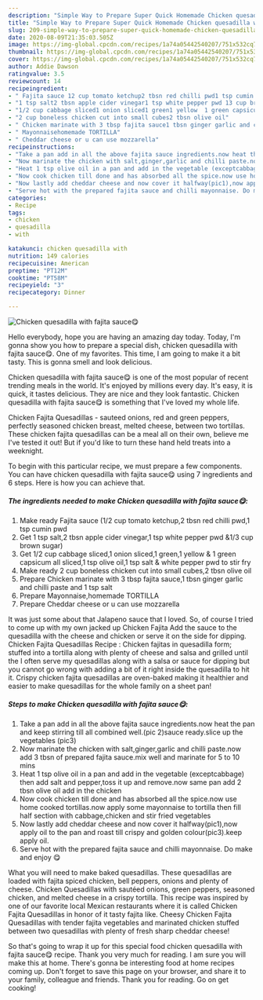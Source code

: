 ```yaml
---
description: "Simple Way to Prepare Super Quick Homemade Chicken quesadilla with fajita sauce😋"
title: "Simple Way to Prepare Super Quick Homemade Chicken quesadilla with fajita sauce😋"
slug: 209-simple-way-to-prepare-super-quick-homemade-chicken-quesadilla-with-fajita-sauce
date: 2020-08-09T21:35:03.505Z
image: https://img-global.cpcdn.com/recipes/1a74a05442540207/751x532cq70/chicken-quesadilla-with-fajita-sauce😋-recipe-main-photo.jpg
thumbnail: https://img-global.cpcdn.com/recipes/1a74a05442540207/751x532cq70/chicken-quesadilla-with-fajita-sauce😋-recipe-main-photo.jpg
cover: https://img-global.cpcdn.com/recipes/1a74a05442540207/751x532cq70/chicken-quesadilla-with-fajita-sauce😋-recipe-main-photo.jpg
author: Addie Dawson
ratingvalue: 3.5
reviewcount: 14
recipeingredient:
- " Fajita sauce 12 cup tomato ketchup2 tbsn red chilli pwd1 tsp cumin pwd"
- "1 tsp salt2 tbsn apple cider vinegar1 tsp white pepper pwd 13 cup brown sugar"
- "1/2 cup cabbage sliced1 onion sliced1 green1 yellow  1 green capsicum all sliced1 tsp olive oil1 tsp salt  white pepper pwd to stir fry"
- "2 cup boneless chicken cut into small cubes2 tbsn olive oil"
- " Chicken marinate with 3 tbsp fajita sauce1 tbsn ginger garlic and chilli paste and 1 tsp salt"
- " Mayonnaisehomemade TORTILLA"
- " Cheddar cheese or u can use mozzarella"
recipeinstructions:
- "Take a pan add in all the above fajita sauce ingredients.now heat the pan and keep stirring till all combined well.(pic 2)sauce ready.slice up the vegetables (pic3)"
- "Now marinate the chicken with salt,ginger,garlic and chilli paste.now add 3 tbsn of prepared fajita sauce.mix well and marinate for 5 to 10 mins"
- "Heat 1 tsp olive oil in a pan and add in the vegetable (exceptcabbage) then add salt and pepper,toss it up and remove.now same pan add 2 tbsn olive oil add in the chicken"
- "Now cook chicken till done and has absorbed all the spice.now use home cooked tortillas.now apply some mayonnaise to tortilla then fill half section with cabbage,chicken and stir fried vegetables"
- "Now lastly add cheddar cheese and now cover it halfway(pic1),now apply oil to the pan and roast till crispy and golden colour(pic3).keep apply oil."
- "Serve hot with the prepared fajita sauce and chilli mayonnaise. Do make and enjoy 😋"
categories:
- Recipe
tags:
- chicken
- quesadilla
- with

katakunci: chicken quesadilla with 
nutrition: 149 calories
recipecuisine: American
preptime: "PT12M"
cooktime: "PT58M"
recipeyield: "3"
recipecategory: Dinner

---
```



![Chicken quesadilla with fajita sauce😋](https://img-global.cpcdn.com/recipes/1a74a05442540207/751x532cq70/chicken-quesadilla-with-fajita-sauce😋-recipe-main-photo.jpg)

Hello everybody, hope you are having an amazing day today. Today, I'm gonna show you how to prepare a special dish, chicken quesadilla with fajita sauce😋. One of my favorites. This time, I am going to make it a bit tasty. This is gonna smell and look delicious.

Chicken quesadilla with fajita sauce😋 is one of the most popular of recent trending meals in the world. It's enjoyed by millions every day. It's easy, it is quick, it tastes delicious. They are nice and they look fantastic. Chicken quesadilla with fajita sauce😋 is something that I've loved my whole life.

Chicken Fajita Quesadillas - sauteed onions, red and green peppers, perfectly seasoned chicken breast, melted cheese, between two tortillas. These chicken fajita quesadillas can be a meal all on their own, believe me I&#39;ve tested it out! But if you&#39;d like to turn these hand held treats into a weeknight.


To begin with this particular recipe, we must prepare a few components. You can have chicken quesadilla with fajita sauce😋 using 7 ingredients and 6 steps. Here is how you can achieve that.

<!--inarticleads1-->

##### The ingredients needed to make Chicken quesadilla with fajita sauce😋:

1. Make ready  Fajita sauce (1/2 cup tomato ketchup,2 tbsn red chilli pwd,1 tsp cumin pwd
1. Get 1 tsp salt,2 tbsn apple cider vinegar,1 tsp white pepper pwd &amp;1/3 cup brown sugar)
1. Get 1/2 cup cabbage sliced,1 onion sliced,1 green,1 yellow &amp; 1 green capsicum all sliced,1 tsp olive oil,1 tsp salt &amp; white pepper pwd to stir fry
1. Make ready 2 cup boneless chicken cut into small cubes,2 tbsn olive oil
1. Prepare  Chicken marinate with 3 tbsp fajita sauce,1 tbsn ginger garlic and chilli paste and 1 tsp salt
1. Prepare  Mayonnaise,homemade TORTILLA
1. Prepare  Cheddar cheese or u can use mozzarella


It was just some about that Jalapeno sauce that I loved. So, of course I tried to come up with my own jacked up Chicken Fajita Add the sauce to the quesadilla with the cheese and chicken or serve it on the side for dipping. Chicken Fajita Quesadillas Recipe : Chicken fajitas in quesadilla form; stuffed into a tortilla along with plenty of cheese and salsa and grilled until the I often serve my quesadillas along with a salsa or sauce for dipping but you cannot go wrong with adding a bit of it right inside the quesadilla to hit it. Crispy chicken fajita quesadillas are oven-baked making it healthier and easier to make quesadillas for the whole family on a sheet pan! 

<!--inarticleads2-->

##### Steps to make Chicken quesadilla with fajita sauce😋:

1. Take a pan add in all the above fajita sauce ingredients.now heat the pan and keep stirring till all combined well.(pic 2)sauce ready.slice up the vegetables (pic3)
1. Now marinate the chicken with salt,ginger,garlic and chilli paste.now add 3 tbsn of prepared fajita sauce.mix well and marinate for 5 to 10 mins
1. Heat 1 tsp olive oil in a pan and add in the vegetable (exceptcabbage) then add salt and pepper,toss it up and remove.now same pan add 2 tbsn olive oil add in the chicken
1. Now cook chicken till done and has absorbed all the spice.now use home cooked tortillas.now apply some mayonnaise to tortilla then fill half section with cabbage,chicken and stir fried vegetables
1. Now lastly add cheddar cheese and now cover it halfway(pic1),now apply oil to the pan and roast till crispy and golden colour(pic3).keep apply oil.
1. Serve hot with the prepared fajita sauce and chilli mayonnaise. Do make and enjoy 😋


What you will need to make baked quesadillas. These quesadillas are loaded with fajita spiced chicken, bell peppers, onions and plenty of cheese. Chicken Quesadillas with sautéed onions, green peppers, seasoned chicken, and melted cheese in a crispy tortilla. This recipe was inspired by one of our favorite local Mexican restaurants where it is called Chicken Fajita Quesadillas in honor of it tasty fajita like. Cheesy Chicken Fajita Quesadillas with tender fajita vegetables and marinated chicken stuffed between two quesadillas with plenty of fresh sharp cheddar cheese! 

So that's going to wrap it up for this special food chicken quesadilla with fajita sauce😋 recipe. Thank you very much for reading. I am sure you will make this at home. There's gonna be interesting food at home recipes coming up. Don't forget to save this page on your browser, and share it to your family, colleague and friends. Thank you for reading. Go on get cooking!

